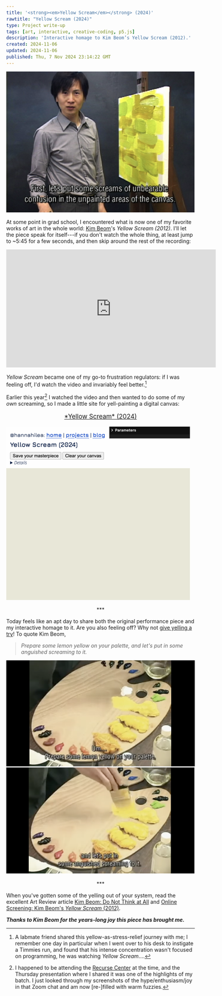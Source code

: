 ```yaml
---
title: '<strong><em>Yellow Scream</em></strong> (2024)'
rawtitle: "Yellow Scream (2024)"
type: Project write-up
tags: [art, interactive, creative-coding, p5.js]
description: 'Interactive homage to Kim Beom’s Yellow Scream (2012).'
created: 2024-11-06
updated: 2024-11-06
published: Thu, 7 Nov 2024 23:14:22 GMT
---
```


![Screenshot of artist in front of yellow-painted canvas with caption "First let's put some screams of unbearable confusion in the unpainted areas of the canvas"](./assets/still-1.png)

At some point in grad school, I encountered what is now one of my favorite works of art in the whole world: [Kim Beom](https://en.wikipedia.org/wiki/Kim_Beom)'s *Yellow Scream (2012)*. I'll let the piece speak for itself---if you don't watch the whole thing, at least jump to ~5:45 for a few seconds, and then skip around the rest of the recording:

<div class="centered-children">
<iframe width="560" height="315" src="https://www.youtube.com/embed/xesGkxslveo?si=b5BC9ABXSTms5J4S" title="YouTube video player" frameborder="0" allow="accelerometer; autoplay; clipboard-write; encrypted-media; gyroscope; picture-in-picture; web-share" referrerpolicy="strict-origin-when-cross-origin" allowfullscreen></iframe>
</div>

*Yellow Scream* became one of my go-to frustration regulators: if I was feeling off, I'd watch the video and invariably feel better.[^greg] 

Earlier this year[^rc] I watched the video and then wanted to do some of my *own* screaming, so I made a little site for yell-painting a digital canvas:

<p style="font-size:larger; text-align:center"><a href="../../projects/yellow-scream/">*Yellow Scream* (2024)</a></p>

<a href="../../projects/yellow-scream/">![Animated screenshot of digital painting on canvas](./assets/yellow.gif)</a>


<p style="text-align: center">***</p>

Today feels like an apt day to share both the original performance piece and my interactive homage to it.
Are you also feeling off? Why not [give yelling a try](../../projects/yellow-scream/)! To quote Kim Beom, 

> *Prepare some lemon yellow on your palette, and let's put in some anguished screaming to it.*

![Screenshot of palette with caption "Prepare some lemon yellow on your palette"](./assets/still-2.png)
![Screenshot of palette with caption "and let's put in some anguished screaming to it"](./assets/still-3.png)

[^greg]: A labmate friend shared this yellow-as-stress-relief journey with me; I remember one day in particular when I went over to his desk to instigate a Timmies run, and found that his intense concentration wasn't focused on programming, he was watching *Yellow Scream*....

[^rc]: I happened to be attending the [Recurse Center](http://www.recurse.com/) at the time, and the Thursday presentation where I shared it was one of the highlights of my batch. I just looked through my screenshots of the hype/enthusiasm/joy in that Zoom chat and am now [re-]filled with warm fuzzies.

<p style="text-align: center">***</p>

When you've gotten some of the yelling out of your system, read the excellent Art Review article [Kim Beom: Do Not Think at All](https://artreview.com/kim-beom-do-not-think-at-all/) and [Online Screening: Kim Beom's *Yellow Scream* (2012)](https://walkerart.org/magazine/now-streaming-kim-beoms-yellow-scream-2012/).

***Thanks to Kim Beom for the years-long joy this piece has brought me.***
